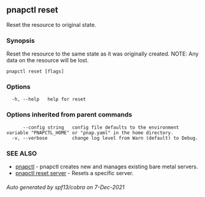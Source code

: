 ## pnapctl reset

Reset the resource to original state.

### Synopsis

Reset the resource to the same state as it was originally created.
NOTE: Any data on the resource will be lost.

```
pnapctl reset [flags]
```

### Options

```
  -h, --help   help for reset
```

### Options inherited from parent commands

```
      --config string   config file defaults to the environment variable "PNAPCTL_HOME" or "pnap.yaml" in the home directory.
  -v, --verbose         change log level from Warn (default) to Debug.
```

### SEE ALSO

* [pnapctl](pnapctl.md)	 - pnapctl creates new and manages existing bare metal servers.
* [pnapctl reset server](pnapctl_reset_server.md)	 - Resets a specific server.

###### Auto generated by spf13/cobra on 7-Dec-2021
